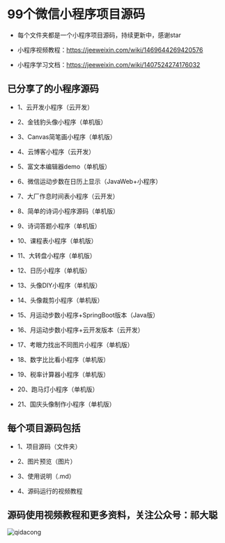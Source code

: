 
# 99个微信小程序项目源码

- 每个文件夹都是一个小程序项目源码，持续更新中，感谢star

- 小程序视频教程：https://jeeweixin.com/wiki/1469644269420576

- 小程序学习文档：https://jeeweixin.com/wiki/1407524274176032

## 已分享了的小程序源码

- 1、云开发小程序（云开发）

- 2、金钱豹头像小程序（单机版）

- 3、Canvas简笔画小程序（单机版）

- 4、云博客小程序（云开发）

- 5、富文本编辑器demo（单机版）

- 6、微信运动步数在日历上显示（JavaWeb+小程序）

- 7、大厂作息时间表小程序（云开发）

- 8、简单的诗词小程序源码（单机版）

- 9、诗词答题小程序（单机版）

- 10、课程表小程序（单机版）

- 11、大转盘小程序（单机版）

- 12、日历小程序（单机版）

- 13、头像DIY小程序（单机版）

- 14、头像裁剪小程序（单机版）

- 15、月运动步数小程序+SpringBoot版本（Java版）

- 16、月运动步数小程序+云开发版本（云开发）

- 17、考眼力找出不同图片小程序（单机版）

- 18、数字比比看小程序（单机版）

- 19、税率计算器小程序（单机版）

- 20、跑马灯小程序（单机版）

- 21、国庆头像制作小程序（单机版）

## 每个项目源码包括

- 1、项目源码（文件夹）

- 2、图片预览（图片）

- 3、使用说明（.md）

- 4、源码运行的视频教程


## 源码使用视频教程和更多资料，关注公众号：祁大聪 

![qidacong](https://cdn.jsdelivr.net/gh/qidacong/blob-img@master/20220520/qidacong.4z0s3ud9vm80.webp)

